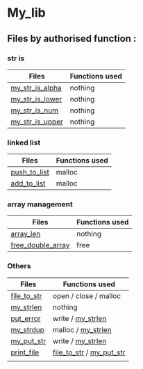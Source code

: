 # My_lib

## Files by authorised function :

### str is

| Files                                                | Functions used                       |
|------------------------------------------------------|--------------------------------------|
| [my_str_is_alpha](str_is/my_str_is_alpha.c)     | nothing                              |
| [my_str_is_lower](str_is/my_str_is_lower.c)     | nothing                              |
| [my_str_is_num](str_is/my_str_is_num.c)         | nothing                              |
| [my_str_is_upper](str_is/my_str_is_upper.c)     | nothing                              |

### linked list

| Files                                            | Functions used                       |
|--------------------------------------------------|--------------------------------------|
| [push_to_list](linked_list/push_to_list.c)  | malloc                               |
| [add_to_list](linked_list/add_to_list.c)     | malloc                               |

### array management

| Files                                                             | Functions used                       |
|-------------------------------------------------------------------|--------------------------------------|
| [array_len](array_management/array_len.c)                    | nothing                              |
| [free_double_array](array_management/free_double_array.c)    | free                                 |

### Others

| Files                                         | Functions used                                                    |
|-----------------------------------------------|-------------------------------------------------------------------|
| [file_to_str](file_to_str.c)             | open / close / malloc                                             |
| [my_strlen](my_strlen.c)                 | nothing                                                           |
| [put_error](put_error.c)                 | write / [my_strlen](my_strlen.c)                             |
| [my_strdup](my_strdup.c)                 | malloc / [my_strlen](my_strlen.c)                            |
| [my_put_str](my_put_str.c)                | write / [my_strlen](my_strlen.c)                              |
| [print_file](print_file.c)                | [file_to_str](file_to_str.c) / [my_put_str](my_put_str.c) |
|                                               |                                                                   |

